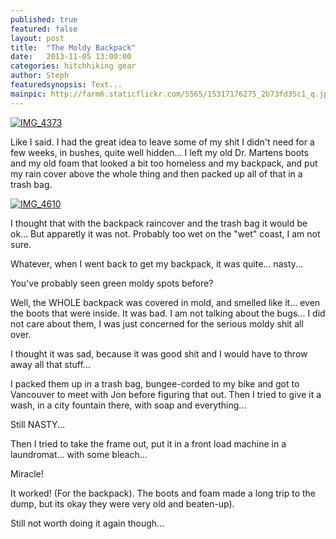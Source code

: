 ```yaml
---
published: true
featured: false
layout: post
title:  "The Moldy Backpack"
date:   2013-11-05 13:00:00
categories: hitchhiking gear
author: Steph
featuredsynopsis: Text...
mainpic: http://farm6.staticflickr.com/5565/15317176275_2b73fd35c1_q.jpg
---
```


<a class="photo-link photo-center" href="http://www.flickr.com/photos/100330886@N04/15316853652"><img class="photo" title="IMG_4373" src="http://farm4.staticflickr.com/3865/15316853652_a5e96fb54b_n.jpg"></a>

Like I said. I had the great idea to leave some of my shit I didn't need for a few weeks, in bushes, quite well hidden... I left my old Dr. Martens boots and my old foam that looked a bit too homeless and my backpack, and put my rain cover above the whole thing and then packed up all of that in a trash bag.

<a class="photo-link photo-center" href="http://www.flickr.com/photos/100330886@N04/15317176275"><img class="photo" title="IMG_4610" src="http://farm6.staticflickr.com/5565/15317176275_2b73fd35c1_n.jpg"></a>

I thought that with the backpack raincover and the trash bag it would be ok... But apparetly it was not. Probably too wet on the "wet" coast, I am not sure.  

Whatever, when I went back to get my backpack, it was quite... nasty...

You've probably seen green moldy spots before?

Well, the WHOLE backpack was covered in mold, and smelled like it... even the boots that were inside. It was bad. I am not talking about the bugs... I did not care about them, I was just concerned for the serious moldy shit all over.

I thought it was sad, because it was good shit and I would have to throw away all that stuff...

I packed them up in a trash bag, bungee-corded to my bike and got to Vancouver to meet with Jon before figuring that out. Then I tried to give it a wash, in a city fountain there, with soap and everything...

Still NASTY...

Then I tried to take the frame out, put it in a front load machine in a laundromat... with some bleach...

Miracle!

It worked! (For the backpack). The boots and foam made a long trip to the dump, but its okay they were very old and beaten-up).

Still not worth doing it again though...